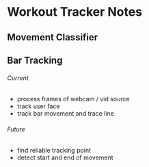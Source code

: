 # Workout Tracker Notes

## Movement Classifier

## Bar Tracking

###### Current
- process frames of webcam / vid source
- track user face
- track bar movement and trace line

###### Future
- find reliable tracking point
- detect start and end of movement
